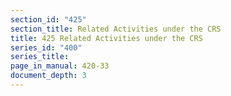 ```yaml
---
section_id: "425"
section_title: Related Activities under the CRS
title: 425 Related Activities under the CRS
series_id: "400"
series_title: 
page_in_manual: 420-33
document_depth: 3
---
```

